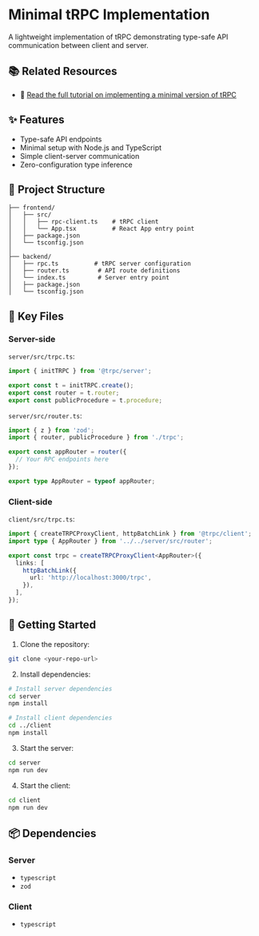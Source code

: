 # Minimal tRPC Implementation

A lightweight implementation of tRPC demonstrating type-safe API communication between client and server.

## 📚 Related Resources

- 📖 [Read the full tutorial on implementing a minimal version of tRPC](https://www.softwaredissection.com/posts/trpc-dissection-part1)

## ✨ Features

- Type-safe API endpoints
- Minimal setup with Node.js and TypeScript 
- Simple client-server communication
- Zero-configuration type inference

## 📁 Project Structure

```
├── frontend/
│   ├── src/
│   │   ├── rpc-client.ts    # tRPC client 
│   │   └── App.tsx          # React App entry point
│   ├── package.json
│   └── tsconfig.json
│
├── backend/
│   ├── rpc.ts          # tRPC server configuration
│   ├── router.ts        # API route definitions
│   └── index.ts         # Server entry point
│   ├── package.json
│   └── tsconfig.json
```

## 🔑 Key Files

### Server-side

`server/src/trpc.ts`:
```typescript
import { initTRPC } from '@trpc/server';

export const t = initTRPC.create();
export const router = t.router;
export const publicProcedure = t.procedure;
```

`server/src/router.ts`:
```typescript
import { z } from 'zod';
import { router, publicProcedure } from './trpc';

export const appRouter = router({
  // Your RPC endpoints here
});

export type AppRouter = typeof appRouter;
```

### Client-side

`client/src/trpc.ts`:
```typescript
import { createTRPCProxyClient, httpBatchLink } from '@trpc/client';
import type { AppRouter } from '../../server/src/router';

export const trpc = createTRPCProxyClient<AppRouter>({
  links: [
    httpBatchLink({
      url: 'http://localhost:3000/trpc',
    }),
  ],
});
```

## 🚀 Getting Started

1. Clone the repository:
```bash
git clone <your-repo-url>
```

2. Install dependencies:
```bash
# Install server dependencies
cd server
npm install

# Install client dependencies
cd ../client
npm install
```

3. Start the server:
```bash
cd server
npm run dev
```

4. Start the client:
```bash
cd client
npm run dev
```

## 📦 Dependencies

### Server
- `typescript`
- `zod`

### Client
- `typescript`
